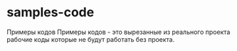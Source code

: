 # samples-code
Примеры кодов
Примеры кодов - это вырезанные из реального проекта рабочие коды которые не будут работать без проекта.
